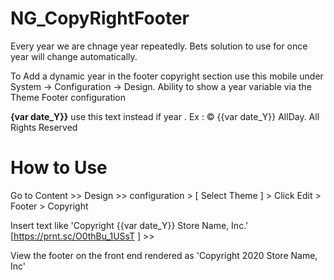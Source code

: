 # NG_CopyRightFooter
Every year we are chnage year repeatedly. Bets solution to use for once year will change automatically. 

To Add a dynamic year in the footer copyright section use this mobile under System -> Configuration -> Design. Ability to show a year variable via the Theme Footer configuration
 

**{var date_Y}}** use this text instead if year .
Ex : © {{var date_Y}} AllDay. All Rights Reserved




How to Use 
=====================
Go to Content >> Design >> configuration > [ Select Theme ] > Click Edit > Footer > Copyright

Insert text like 'Copyright {{var date_Y}} Store Name, Inc.' [https://prnt.sc/O0thBu_1USsT ]  >> 

View the footer on the front end rendered as 'Copyright 2020 Store Name, Inc'
